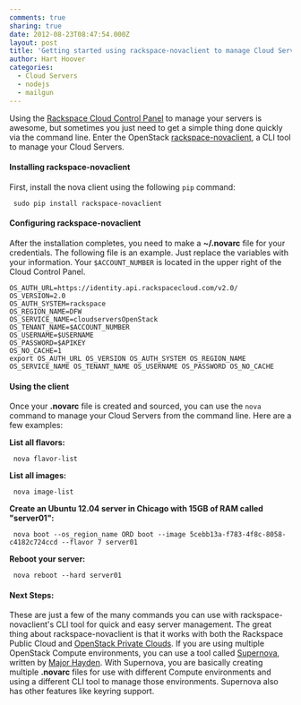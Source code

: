 ```yaml
---
comments: true
sharing: true
date: 2012-08-23T08:47:54.000Z
layout: post
title: 'Getting started using rackspace-novaclient to manage Cloud Servers'
author: Hart Hoover
categories:
  - Cloud Servers
  - nodejs
  - mailgun
---
```


Using the
[Rackspace Cloud Control Panel](http://www.rackspace.com/knowledge_center/article/introducing-the-next-generation-cloud-control-panel)
to manage your servers is awesome, but sometimes you just need to get a simple
thing done quickly via the command line. Enter the OpenStack
[rackspace-novaclient](http://pypi.python.org/pypi/rackspace-novaclient/1.0),
a CLI tool to manage your Cloud Servers.

<!-- more -->

#### Installing rackspace-novaclient


First, install the nova client using the following `pip` command:

	 sudo pip install rackspace-novaclient

#### Configuring rackspace-novaclient

After the installation completes, you need to make a **~/.novarc** file for your
credentials. The following file is an example. Just replace the variables with
your information. Your `$ACCOUNT_NUMBER` is located in the upper right of the
Cloud Control Panel.


    OS_AUTH_URL=https://identity.api.rackspacecloud.com/v2.0/
    OS_VERSION=2.0
    OS_AUTH_SYSTEM=rackspace
    OS_REGION_NAME=DFW
    OS_SERVICE_NAME=cloudserversOpenStack
    OS_TENANT_NAME=$ACCOUNT_NUMBER
    OS_USERNAME=$USERNAME
    OS_PASSWORD=$APIKEY
    OS_NO_CACHE=1
    export OS_AUTH_URL OS_VERSION OS_AUTH_SYSTEM OS_REGION_NAME OS_SERVICE_NAME OS_TENANT_NAME OS_USERNAME OS_PASSWORD OS_NO_CACHE


#### Using the client


Once your **.novarc** file is created and sourced, you can use the `nova` command
to manage your Cloud Servers from the command line. Here are a few examples:

**List all flavors:**

	 nova flavor-list

**List all images:**

	 nova image-list

**Create an Ubuntu 12.04 server in Chicago with 15GB of RAM called "server01":**

	 nova boot --os_region_name ORD boot --image 5cebb13a-f783-4f8c-8058-c4182c724ccd --flavor 7 server01

**Reboot your server:**

	 nova reboot --hard server01


#### Next Steps:


These are just a few of the many commands you can use with rackspace-novaclient's
CLI tool for quick and easy server management. The great thing about
rackspace-novaclient is that it works with both the Rackspace Public Cloud and
[OpenStack Private Clouds](http://www.rackspace.com/cloud/private/). If you are
using multiple OpenStack Compute environments, you can use a tool called [
Supernova](http://rackerhacker.github.com/supernova/), written by
[Major Hayden](http://rackerhacker.com). With Supernova, you are basically
creating multiple **.novarc** files for use with different Compute environments
and using a different CLI tool to manage those environments. Supernova also has
other features like keyring support.
